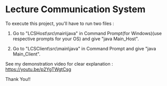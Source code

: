 # Lecture Communication System
To execute this project, you'll have to run two files :

1) Go to "LCSHost\src\main\java" in Command Prompt(for Windows)(use respective prompts for your OS) and give "java Main_Host". 

2) Go to "LCSClient\src\main\java" in Command Prompt and give "java Main_Client". 

See my demonstration video for clear explanation : https://youtu.be/p2YgTWgtCsg

Thank You!!
